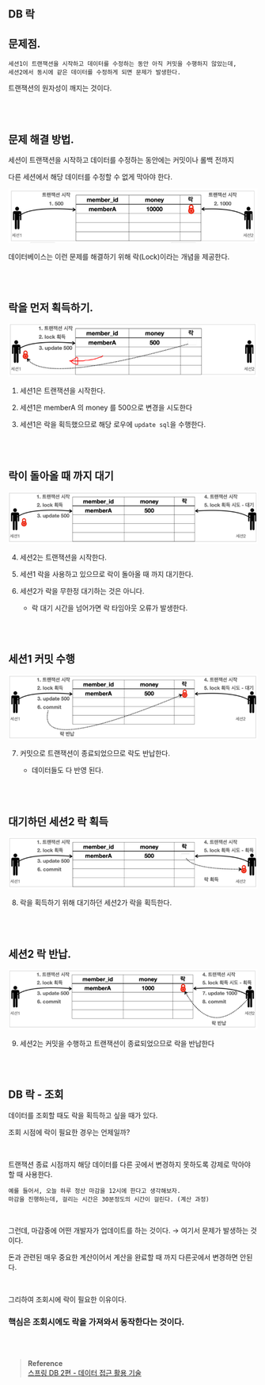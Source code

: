 ## DB 락

## 문제점.

```
세션1이 트랜잭션을 시작하고 데이터를 수정하는 동안 아직 커밋을 수행하지 않았는데,
세션2에서 동시에 같은 데이터를 수정하게 되면 문제가 발생한다.
```

트랜잭션의 원자성이 깨지는 것이다.


<br/><br/>

## 문제 해결 방법.

세션이 트랜잭션을 시작하고 데이터를 수정하는 동안에는 커밋이나 롤백 전까지

다른 세션에서 해당 데이터를 수정할 수 없게 막아야 한다.

![이미지](/programming/img/입문224.PNG)

데이터베이스는 이런 문제를 해결하기 위해 락(Lock)이라는 개념을 제공한다.

<br/><br/>

## 락을 먼저 획득하기.

![이미지](/programming/img/입문225.PNG)

1. 세션1은 트랜잭션을 시작한다.

2. 세션1은 memberA 의 money 를 500으로 변경을 시도한다
3. 세션1은 락을 획득했으므로 해당 로우에 `update sql`을 수행한다.

<br/><br/>

## 락이 돌아올 때 까지 대기

![이미지](/programming/img/입문226.PNG)

4. 세션2는 트랜잭션을 시작한다.

5. 세션1 락을 사용하고 있으므로 락이 돌아올 때 까지 대기한다.
6. 세션2가 락을 무한정 대기하는 것은 아니다.
    - 락 대기 시간을 넘어가면 락 타임아웃 오류가 발생한다.

<br/><br/>

## 세션1 커밋 수행

![이미지](/programming/img/입문227.PNG)

7. 커밋으로 트랜잭션이 종료되었으므로 락도 반납한다.

    - 데이터들도 다 반영 된다.

<br/><br/>

## 대기하던 세션2 락 획득

![이미지](/programming/img/입문228.PNG)

8. 락을 획득하기 위해 대기하던 세션2가 락을 획득한다.

<br/><br/>

## 세션2 락 반납.

![이미지](/programming/img/입문229.PNG)

9. 세션2는 커밋을 수행하고 트랜잭션이 종료되었으므로 락을 반납한다

<br/><br/>


## DB 락 - 조회

데이터를 조회할 때도 락을 획득하고 싶을 때가 있다. 

조회 시점에 락이 필요한 경우는 언제일까?

<br/>

트랜잭션 종료 시점까지 해당 데이터를 다른 곳에서 변경하지 못하도록 강제로 막아야 할 때 사용한다.

```
예를 들어서, 오늘 하루 정산 마감을 12시에 한다고 생각해보자.
마감을 진행하는데, 걸리는 시간은 30분정도의 시간이 걸린다. (계산 과정)
```

<br/>

그런데, 마감중에 어떤 개발자가 업데이트를 하는 것이다. → 여기서 문제가 발생하는 것이다.

돈과 관련된 매우 중요한 계산이어서 계산을 완료할 때 까지 다른곳에서 변경하면 안된다.

<br/>

그리하여 조회시에 락이 필요한 이유이다.

### 핵심은 조회시에도 락을 가져와서 동작한다는 것이다.



<br/><br/>

>**Reference** <br/>[스프링 DB 2편 - 데이터 접근 활용 기술](https://www.inflearn.com/course/%EC%8A%A4%ED%94%84%EB%A7%81-db-2/dashboard)

